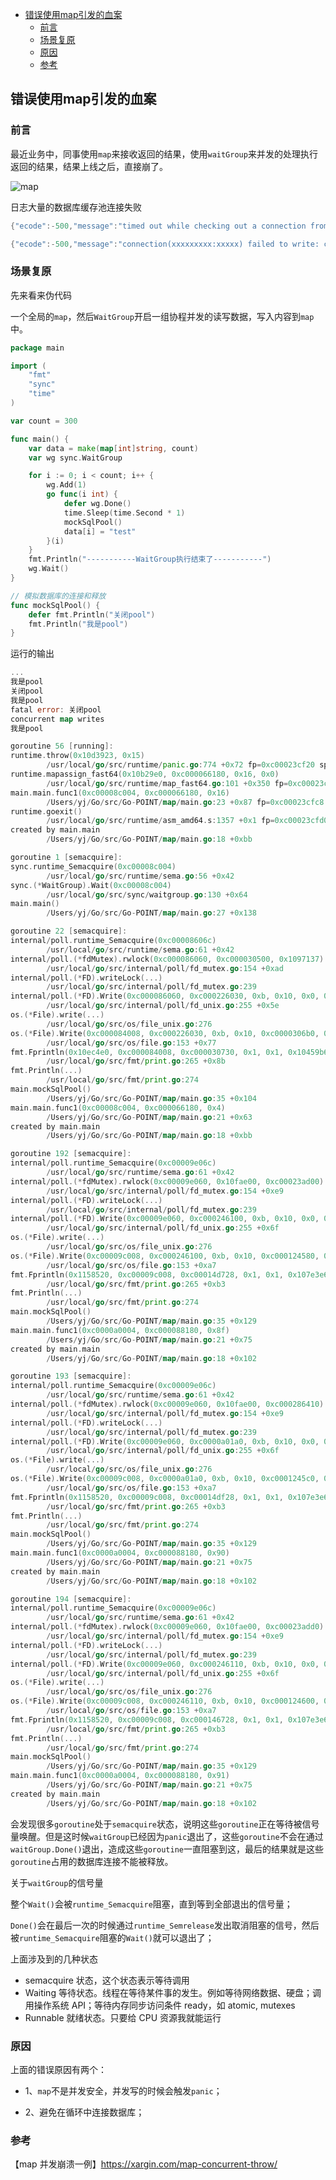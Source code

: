 <!-- START doctoc generated TOC please keep comment here to allow auto update -->
<!-- DON'T EDIT THIS SECTION, INSTEAD RE-RUN doctoc TO UPDATE -->


- [错误使用map引发的血案](#%E9%94%99%E8%AF%AF%E4%BD%BF%E7%94%A8map%E5%BC%95%E5%8F%91%E7%9A%84%E8%A1%80%E6%A1%88)
  - [前言](#%E5%89%8D%E8%A8%80)
  - [场景复原](#%E5%9C%BA%E6%99%AF%E5%A4%8D%E5%8E%9F)
  - [原因](#%E5%8E%9F%E5%9B%A0)
  - [参考](#%E5%8F%82%E8%80%83)

<!-- END doctoc generated TOC please keep comment here to allow auto update -->

## 错误使用map引发的血案

### 前言  

最近业务中，同事使用`map`来接收返回的结果，使用`waitGroup`来并发的处理执行返回的结果，结果上线之后，直接崩了。  

<img src="/img/map_1.jpg"  alt="map" align=center />

日志大量的数据库缓存池连接失败

```go
{"ecode":-500,"message":"timed out while checking out a connection from connection pool"}

{"ecode":-500,"message":"connection(xxxxxxxxx:xxxxx) failed to write: context deadline exceeded"}
```

### 场景复原

先来看来伪代码  

一个全局的`map`，然后`WaitGroup`开启一组协程并发的读写数据，写入内容到`map`中。  

```go
package main

import (
	"fmt"
	"sync"
	"time"
)

var count = 300

func main() {
	var data = make(map[int]string, count)
	var wg sync.WaitGroup

	for i := 0; i < count; i++ {
		wg.Add(1)
		go func(i int) {
			defer wg.Done()
			time.Sleep(time.Second * 1)
			mockSqlPool()
			data[i] = "test"
		}(i)
	}
	fmt.Println("-----------WaitGroup执行结束了-----------")
	wg.Wait()
}

// 模拟数据库的连接和释放
func mockSqlPool() {
	defer fmt.Println("关闭pool")
	fmt.Println("我是pool")
}
```

运行的输出  

```go
...
我是pool
关闭pool
我是pool
fatal error: 关闭pool
concurrent map writes
我是pool

goroutine 56 [running]:
runtime.throw(0x10d3923, 0x15)
        /usr/local/go/src/runtime/panic.go:774 +0x72 fp=0xc00023cf20 sp=0xc00023cef0 pc=0x10298d2
runtime.mapassign_fast64(0x10b29e0, 0xc000066180, 0x16, 0x0)
        /usr/local/go/src/runtime/map_fast64.go:101 +0x350 fp=0xc00023cf60 sp=0xc00023cf20 pc=0x100f620
main.main.func1(0xc00008c004, 0xc000066180, 0x16)
        /Users/yj/Go/src/Go-POINT/map/main.go:23 +0x87 fp=0xc00023cfc8 sp=0xc00023cf60 pc=0x109a297
runtime.goexit()
        /usr/local/go/src/runtime/asm_amd64.s:1357 +0x1 fp=0xc00023cfd0 sp=0xc00023cfc8 pc=0x1053a51
created by main.main
        /Users/yj/Go/src/Go-POINT/map/main.go:18 +0xbb

goroutine 1 [semacquire]:
sync.runtime_Semacquire(0xc00008c004)
        /usr/local/go/src/runtime/sema.go:56 +0x42
sync.(*WaitGroup).Wait(0xc00008c004)
        /usr/local/go/src/sync/waitgroup.go:130 +0x64
main.main()
        /Users/yj/Go/src/Go-POINT/map/main.go:27 +0x138

goroutine 22 [semacquire]:
internal/poll.runtime_Semacquire(0xc00008606c)
        /usr/local/go/src/runtime/sema.go:61 +0x42
internal/poll.(*fdMutex).rwlock(0xc000086060, 0xc000030500, 0x1097137)
        /usr/local/go/src/internal/poll/fd_mutex.go:154 +0xad
internal/poll.(*FD).writeLock(...)
        /usr/local/go/src/internal/poll/fd_mutex.go:239
internal/poll.(*FD).Write(0xc000086060, 0xc000226030, 0xb, 0x10, 0x0, 0x0, 0x0)
        /usr/local/go/src/internal/poll/fd_unix.go:255 +0x5e
os.(*File).write(...)
        /usr/local/go/src/os/file_unix.go:276
os.(*File).Write(0xc000084008, 0xc000226030, 0xb, 0x10, 0xc0000306b0, 0x103d37e, 0xc00000c060)
        /usr/local/go/src/os/file.go:153 +0x77
fmt.Fprintln(0x10ec4e0, 0xc000084008, 0xc000030730, 0x1, 0x1, 0x10459b6, 0xc00000c060, 0x3)
        /usr/local/go/src/fmt/print.go:265 +0x8b
fmt.Println(...)
        /usr/local/go/src/fmt/print.go:274
main.mockSqlPool()
        /Users/yj/Go/src/Go-POINT/map/main.go:35 +0x104
main.main.func1(0xc00008c004, 0xc000066180, 0x4)
        /Users/yj/Go/src/Go-POINT/map/main.go:21 +0x63
created by main.main
        /Users/yj/Go/src/Go-POINT/map/main.go:18 +0xbb

goroutine 192 [semacquire]:
internal/poll.runtime_Semacquire(0xc00009e06c)
        /usr/local/go/src/runtime/sema.go:61 +0x42
internal/poll.(*fdMutex).rwlock(0xc00009e060, 0x10fae00, 0xc00023ad00)
        /usr/local/go/src/internal/poll/fd_mutex.go:154 +0xe9
internal/poll.(*FD).writeLock(...)
        /usr/local/go/src/internal/poll/fd_mutex.go:239
internal/poll.(*FD).Write(0xc00009e060, 0xc000246100, 0xb, 0x10, 0x0, 0x0, 0x0)
        /usr/local/go/src/internal/poll/fd_unix.go:255 +0x6f
os.(*File).write(...)
        /usr/local/go/src/os/file_unix.go:276
os.(*File).Write(0xc00009c008, 0xc000246100, 0xb, 0x10, 0xc000124580, 0x40, 0x0)
        /usr/local/go/src/os/file.go:153 +0xa7
fmt.Fprintln(0x1158520, 0xc00009c008, 0xc00014d728, 0x1, 0x1, 0x107e3e6, 0xc0000d8100, 0x16)
        /usr/local/go/src/fmt/print.go:265 +0xb3
fmt.Println(...)
        /usr/local/go/src/fmt/print.go:274
main.mockSqlPool()
        /Users/yj/Go/src/Go-POINT/map/main.go:35 +0x129
main.main.func1(0xc0000a0004, 0xc000088180, 0x8f)
        /Users/yj/Go/src/Go-POINT/map/main.go:21 +0x75
created by main.main
        /Users/yj/Go/src/Go-POINT/map/main.go:18 +0x102

goroutine 193 [semacquire]:
internal/poll.runtime_Semacquire(0xc00009e06c)
        /usr/local/go/src/runtime/sema.go:61 +0x42
internal/poll.(*fdMutex).rwlock(0xc00009e060, 0x10fae00, 0xc000286410)
        /usr/local/go/src/internal/poll/fd_mutex.go:154 +0xe9
internal/poll.(*FD).writeLock(...)
        /usr/local/go/src/internal/poll/fd_mutex.go:239
internal/poll.(*FD).Write(0xc00009e060, 0xc0000a01a0, 0xb, 0x10, 0x0, 0x0, 0x0)
        /usr/local/go/src/internal/poll/fd_unix.go:255 +0x6f
os.(*File).write(...)
        /usr/local/go/src/os/file_unix.go:276
os.(*File).Write(0xc00009c008, 0xc0000a01a0, 0xb, 0x10, 0xc0001245c0, 0x40, 0x0)
        /usr/local/go/src/os/file.go:153 +0xa7
fmt.Fprintln(0x1158520, 0xc00009c008, 0xc00014df28, 0x1, 0x1, 0x107e3e6, 0xc0000d8100, 0x17)
        /usr/local/go/src/fmt/print.go:265 +0xb3
fmt.Println(...)
        /usr/local/go/src/fmt/print.go:274
main.mockSqlPool()
        /Users/yj/Go/src/Go-POINT/map/main.go:35 +0x129
main.main.func1(0xc0000a0004, 0xc000088180, 0x90)
        /Users/yj/Go/src/Go-POINT/map/main.go:21 +0x75
created by main.main
        /Users/yj/Go/src/Go-POINT/map/main.go:18 +0x102

goroutine 194 [semacquire]:
internal/poll.runtime_Semacquire(0xc00009e06c)
        /usr/local/go/src/runtime/sema.go:61 +0x42
internal/poll.(*fdMutex).rwlock(0xc00009e060, 0x10fae00, 0xc00023add0)
        /usr/local/go/src/internal/poll/fd_mutex.go:154 +0xe9
internal/poll.(*FD).writeLock(...)
        /usr/local/go/src/internal/poll/fd_mutex.go:239
internal/poll.(*FD).Write(0xc00009e060, 0xc000246110, 0xb, 0x10, 0x0, 0x0, 0x0)
        /usr/local/go/src/internal/poll/fd_unix.go:255 +0x6f
os.(*File).write(...)
        /usr/local/go/src/os/file_unix.go:276
os.(*File).Write(0xc00009c008, 0xc000246110, 0xb, 0x10, 0xc000124600, 0x40, 0x0)
        /usr/local/go/src/os/file.go:153 +0xa7
fmt.Fprintln(0x1158520, 0xc00009c008, 0xc000146728, 0x1, 0x1, 0x107e3e6, 0xc0000d8100, 0x18)
        /usr/local/go/src/fmt/print.go:265 +0xb3
fmt.Println(...)
        /usr/local/go/src/fmt/print.go:274
main.mockSqlPool()
        /Users/yj/Go/src/Go-POINT/map/main.go:35 +0x129
main.main.func1(0xc0000a0004, 0xc000088180, 0x91)
        /Users/yj/Go/src/Go-POINT/map/main.go:21 +0x75
created by main.main
        /Users/yj/Go/src/Go-POINT/map/main.go:18 +0x102

```

会发现很多`goroutine`处于`semacquire`状态，说明这些`goroutine`正在等待被信号量唤醒。但是这时候`waitGroup`已经因为`panic`退出了，这些`goroutine`不会在通过`waitGroup.Done()`退出，造成这些`goroutine`一直阻塞到这，最后的结果就是这些`goroutine`占用的数据库连接不能被释放。  

关于`waitGroup`的信号量  

整个`Wait()`会被`runtime_Semacquire`阻塞，直到等到全部退出的信号量；

`Done()`会在最后一次的时候通过`runtime_Semrelease`发出取消阻塞的信号，然后被`runtime_Semacquire`阻塞的`Wait()`就可以退出了；  

上面涉及到的几种状态  

- semacquire 状态，这个状态表示等待调用  
- Waiting 等待状态。线程在等待某件事的发生。例如等待网络数据、硬盘；调用操作系统 API；等待内存同步访问条件 ready，如 atomic, mutexes
- Runnable 就绪状态。只要给 CPU 资源我就能运行

### 原因

上面的错误原因有两个：  

- 1、`map`不是并发安全，并发写的时候会触发`panic`；  

- 2、避免在循环中连接数据库； 

### 参考

【map 并发崩溃一例】https://xargin.com/map-concurrent-throw/  